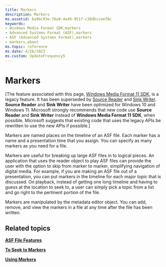 ```yaml
---
title: Markers
description: Markers
ms.assetid: ba9bc93e-76a9-4a49-951f-c38dbcceef8c
keywords:
- Windows Media Format SDK,markers
- Advanced Systems Format (ASF),markers
- ASF (Advanced Systems Format),markers
- markers,about
ms.topic: reference
ms.date: 4/26/2023
ms.custom: UpdateFrequency5
---
```


# Markers

\[The feature associated with this page, [Windows Media Format 11 SDK](/windows/win32/wmformat/windows-media-format-11-sdk), is a legacy feature. It has been superseded by [Source Reader](/windows/win32/medfound/source-reader) and [Sink Writer](/windows/win32/medfound/sink-writer). **Source Reader** and **Sink Writer** have been optimized for Windows 10 and Windows 11. Microsoft strongly recommends that new code use **Source Reader** and **Sink Writer** instead of **Windows Media Format 11 SDK**, when possible. Microsoft suggests that existing code that uses the legacy APIs be rewritten to use the new APIs if possible.\]

Markers are named places on the timeline of an ASF file. Each marker has a name and a presentation time that you assign. You can specify as many markers as you need for a file.

Markers are useful for breaking up large ASF files in to logical pieces. An application that uses the reader object to play ASF files can provide the user with the option to skip from marker to marker, simplifying navigation of digital media. For example, if you are making an ASF file out of a presentation, you can put markers in the timeline for each major topic that is discussed. On playback, instead of getting one long timeline and having to guess at the location to seek to, a user can simply pick a topic from a list and go right to the pertinent portion of the file.

Markers are manipulated by the metadata editor object. You can add, remove, and view the markers in a file at any time after the file has been written.

## Related topics

<dl> <dt>

[**ASF File Features**](asf-file-features.md)
</dt> <dt>

[**To Seek to Markers**](to-seek-to-markers.md)
</dt> <dt>

[**Using Markers**](using-markers.md)
</dt> </dl>

 

 




